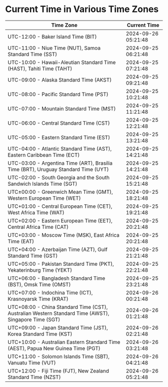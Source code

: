 # Current Time in Various Time Zones

| Time Zone | Current Time |
|-----------|--------------|
| UTC-12:00 - Baker Island Time (BIT) | 2024-09-26 05:21:48 |
| UTC-11:00 - Niue Time (NUT), Samoa Standard Time (SST) | 2024-09-25 06:21:48 |
| UTC-10:00 - Hawaii-Aleutian Standard Time (HAST), Tahiti Time (TAHT) | 2024-09-25 07:21:48 |
| UTC-09:00 - Alaska Standard Time (AKST) | 2024-09-25 09:21:48 |
| UTC-08:00 - Pacific Standard Time (PST) | 2024-09-25 10:21:48 |
| UTC-07:00 - Mountain Standard Time (MST) | 2024-09-25 11:21:48 |
| UTC-06:00 - Central Standard Time (CST) | 2024-09-25 12:21:48 |
| UTC-05:00 - Eastern Standard Time (EST) | 2024-09-25 13:21:48 |
| UTC-04:00 - Atlantic Standard Time (AST), Eastern Caribbean Time (ECT) | 2024-09-25 14:21:48 |
| UTC-03:00 - Argentina Time (ART), Brasília Time (BRT), Uruguay Standard Time (UYT) | 2024-09-25 14:21:48 |
| UTC-02:00 - South Georgia and the South Sandwich Islands Time (SGT) | 2024-09-25 15:21:48 |
| UTC±00:00 - Greenwich Mean Time (GMT), Western European Time (WET) | 2024-09-25 18:21:48 |
| UTC+01:00 - Central European Time (CET), West Africa Time (WAT) | 2024-09-25 19:21:48 |
| UTC+02:00 - Eastern European Time (EET), Central Africa Time (CAT) | 2024-09-25 20:21:48 |
| UTC+03:00 - Moscow Time (MSK), East Africa Time (EAT) | 2024-09-25 20:21:48 |
| UTC+04:00 - Azerbaijan Time (AZT), Gulf Standard Time (GST) | 2024-09-25 21:21:48 |
| UTC+05:00 - Pakistan Standard Time (PKT), Yekaterinburg Time (YEKT) | 2024-09-25 22:21:48 |
| UTC+06:00 - Bangladesh Standard Time (BST), Omsk Time (OMST) | 2024-09-25 23:21:48 |
| UTC+07:00 - Indochina Time (ICT), Krasnoyarsk Time (KRAT) | 2024-09-26 00:21:48 |
| UTC+08:00 - China Standard Time (CST), Australian Western Standard Time (AWST), Singapore Time (SGT) | 2024-09-26 01:21:48 |
| UTC+09:00 - Japan Standard Time (JST), Korea Standard Time (KST) | 2024-09-26 02:21:48 |
| UTC+10:00 - Australian Eastern Standard Time (AEST), Papua New Guinea Time (PGT) | 2024-09-26 03:21:48 |
| UTC+11:00 - Solomon Islands Time (SBT), Vanuatu Time (VUT) | 2024-09-26 04:21:48 |
| UTC+12:00 - Fiji Time (FJT), New Zealand Standard Time (NZST) | 2024-09-26 05:21:48 |

